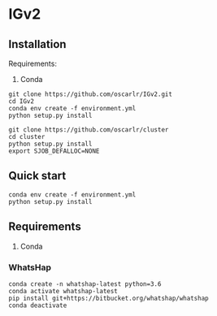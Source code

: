 # IGv2
## Installation

Requirements:
1. Conda

```
git clone https://github.com/oscarlr/IGv2.git
cd IGv2
conda env create -f environment.yml
python setup.py install

git clone https://github.com/oscarlr/cluster
cd cluster
python setup.py install
export SJOB_DEFALLOC=NONE

```

## Quick start
```
conda env create -f environment.yml
python setup.py install
```
## Requirements
1. Conda
### WhatsHap
```
conda create -n whatshap-latest python=3.6
conda activate whatshap-latest
pip install git+https://bitbucket.org/whatshap/whatshap
conda deactivate
```

